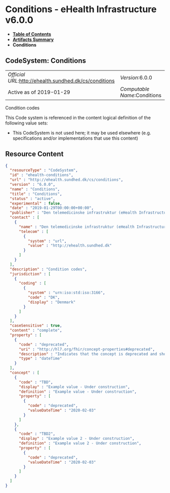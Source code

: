 # Conditions - eHealth Infrastructure v6.0.0

* [**Table of Contents**](toc.md)
* [**Artifacts Summary**](artifacts.md)
* **Conditions**

## CodeSystem: Conditions 

| | |
| :--- | :--- |
| *Official URL*:http://ehealth.sundhed.dk/cs/conditions | *Version*:6.0.0 |
| Active as of 2019-01-29 | *Computable Name*:Conditions |

 
Condition codes 

 This Code system is referenced in the content logical definition of the following value sets: 

* This CodeSystem is not used here; it may be used elsewhere (e.g. specifications and/or implementations that use this content)



## Resource Content

```json
{
  "resourceType" : "CodeSystem",
  "id" : "ehealth-conditions",
  "url" : "http://ehealth.sundhed.dk/cs/conditions",
  "version" : "6.0.0",
  "name" : "Conditions",
  "title" : "Conditions",
  "status" : "active",
  "experimental" : false,
  "date" : "2019-01-29T00:00:00+00:00",
  "publisher" : "Den telemedicinske infrastruktur (eHealth Infrastructure)",
  "contact" : [
    {
      "name" : "Den telemedicinske infrastruktur (eHealth Infrastructure)",
      "telecom" : [
        {
          "system" : "url",
          "value" : "http://ehealth.sundhed.dk"
        }
      ]
    }
  ],
  "description" : "Condition codes",
  "jurisdiction" : [
    {
      "coding" : [
        {
          "system" : "urn:iso:std:iso:3166",
          "code" : "DK",
          "display" : "Denmark"
        }
      ]
    }
  ],
  "caseSensitive" : true,
  "content" : "complete",
  "property" : [
    {
      "code" : "deprecated",
      "uri" : "http://hl7.org/fhir/concept-properties#deprecated",
      "description" : "Indicates that the concept is deprecated and should not be used",
      "type" : "dateTime"
    }
  ],
  "concept" : [
    {
      "code" : "TBD",
      "display" : "Example value - Under construction",
      "definition" : "Example value - Under construction",
      "property" : [
        {
          "code" : "deprecated",
          "valueDateTime" : "2020-02-03"
        }
      ]
    },
    {
      "code" : "TBD2",
      "display" : "Example value 2 - Under construction",
      "definition" : "Example value 2 - Under construction",
      "property" : [
        {
          "code" : "deprecated",
          "valueDateTime" : "2020-02-03"
        }
      ]
    }
  ]
}

```
